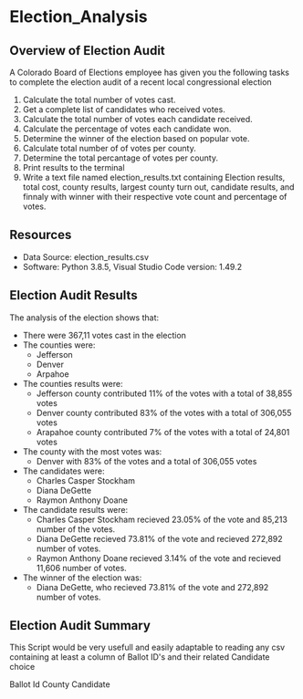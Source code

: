 # Election_Analysis

## Overview of Election Audit
A Colorado Board of Elections employee has given you the following tasks to complete the election audit of a recent local congressional election

1. Calculate the total number of votes cast.
2. Get a complete list of candidates who received votes.
3. Calculate the total number of votes each candidate received.
4. Calculate the percentage of votes each candidate won.
5. Determine the winner of the election based on popular vote.
6. Calculate total number of of votes per county.
7. Determine the total percantage of votes per county.
8. Print results to the terminal 
9. Write a text file named election_results.txt containing Election results, total cost, county results, largest county turn out, candidate results, and finnaly with winner with their respective vote count and percentage of votes.   

## Resources
- Data Source: election_results.csv
- Software: Python 3.8.5, Visual Studio Code version: 1.49.2

## Election Audit Results
The analysis of the election shows that:
- There were 367,11 votes cast in the election
- The counties were:
    - Jefferson
    - Denver
    - Arpahoe
- The counties results were:
    - Jefferson county contributed 11% of the votes with a total of 38,855 votes
    - Denver county contributed 83% of the votes with a total of 306,055 votes
    - Arapahoe county contributed 7% of the votes with a total of 24,801 votes
- The county with the most votes was:
    - Denver with 83% of the votes and a total of 306,055 votes
- The candidates were:
    - Charles Casper Stockham
    - Diana DeGette
    - Raymon Anthony Doane
- The candidate results were:
    - Charles Casper Stockham recieved 23.05% of the vote and 85,213 number of the votes.
    - Diana DeGette recieved 73.81% of the vote and recieved 272,892 number of votes.
    - Raymon Anthony Doane recieved 3.14% of the vote and recieved 11,606 number of votes.
- The winner of the election was:
    - Diana DeGette, who recieved 73.81% of the vote and 272,892 number of votes.

## Election Audit Summary
This Script would be very usefull and easily adaptable to 
reading any csv containing at least a column of Ballot ID's and their related Candidate choice

Ballot Id
County
Candidate